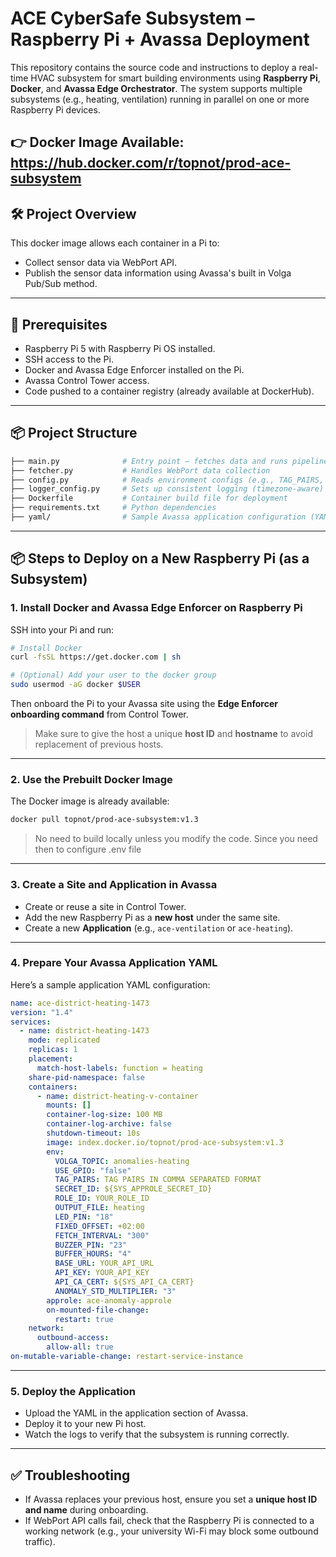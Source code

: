 # ACE CyberSafe Subsystem – Raspberry Pi + Avassa Deployment

This repository contains the source code and instructions to deploy a real-time HVAC subsystem for smart building environments using **Raspberry Pi**, **Docker**, and **Avassa Edge Orchestrator**. The system supports multiple subsystems (e.g., heating, ventilation) running in parallel on one or more Raspberry Pi devices.

👉 **Docker Image Available**:  
https://hub.docker.com/r/topnot/prod-ace-subsystem
---

## 🛠️ Project Overview

This docker image allows each container in a Pi to:

- Collect sensor data via WebPort API.
- Publish the sensor data information using Avassa's built in Volga Pub/Sub method.

---

## 🔧 Prerequisites

- Raspberry Pi 5 with Raspberry Pi OS installed.
- SSH access to the Pi.
- Docker and Avassa Edge Enforcer installed on the Pi.
- Avassa Control Tower access.
- Code pushed to a container registry (already available at DockerHub).

---

## 📦 Project Structure

```bash
├── main.py              # Entry point – fetches data and runs pipeline
├── fetcher.py           # Handles WebPort data collection
├── config.py            # Reads environment configs (e.g., TAG_PAIRS, API_KEY)
├── logger_config.py     # Sets up consistent logging (timezone-aware)
├── Dockerfile           # Container build file for deployment
├── requirements.txt     # Python dependencies
├── yaml/                # Sample Avassa application configuration (YAML)
```

---

## 📦 Steps to Deploy on a New Raspberry Pi (as a Subsystem)

### 1. Install Docker and Avassa Edge Enforcer on Raspberry Pi

SSH into your Pi and run:

```bash
# Install Docker
curl -fsSL https://get.docker.com | sh

# (Optional) Add your user to the docker group
sudo usermod -aG docker $USER
```

Then onboard the Pi to your Avassa site using the **Edge Enforcer onboarding command** from Control Tower.

> Make sure to give the host a unique **host ID** and **hostname** to avoid replacement of previous hosts.

---

### 2. Use the Prebuilt Docker Image

The Docker image is already available:

```bash
docker pull topnot/prod-ace-subsystem:v1.3
```

> No need to build locally unless you modify the code. Since you need then to configure .env file 

---

### 3. Create a Site and Application in Avassa

- Create or reuse a site in Control Tower.
- Add the new Raspberry Pi as a **new host** under the same site.
- Create a new **Application** (e.g., `ace-ventilation` or `ace-heating`).

---

### 4. Prepare Your Avassa Application YAML

Here’s a sample application YAML configuration:

```yaml
name: ace-district-heating-1473
version: "1.4"
services:
  - name: district-heating-1473
    mode: replicated
    replicas: 1
    placement:
      match-host-labels: function = heating
    share-pid-namespace: false
    containers:
      - name: district-heating-v-container
        mounts: []
        container-log-size: 100 MB
        container-log-archive: false
        shutdown-timeout: 10s
        image: index.docker.io/topnot/prod-ace-subsystem:v1.3
        env:
          VOLGA_TOPIC: anomalies-heating
          USE_GPIO: "false"
          TAG_PAIRS: TAG PAIRS IN COMMA SEPARATED FORMAT
          SECRET_ID: ${SYS_APPROLE_SECRET_ID}
          ROLE_ID: YOUR_ROLE_ID
          OUTPUT_FILE: heating
          LED_PIN: "18"
          FIXED_OFFSET: +02:00
          FETCH_INTERVAL: "300"
          BUZZER_PIN: "23"
          BUFFER_HOURS: "4"
          BASE_URL: YOUR_API_URL
          API_KEY: YOUR_API_KEY
          API_CA_CERT: ${SYS_API_CA_CERT}
          ANOMALY_STD_MULTIPLIER: "3"
        approle: ace-anomaly-approle
        on-mounted-file-change:
          restart: true
    network:
      outbound-access:
        allow-all: true
on-mutable-variable-change: restart-service-instance

```

---

### 5. Deploy the Application

- Upload the YAML in the application section of Avassa.
- Deploy it to your new Pi host.
- Watch the logs to verify that the subsystem is running correctly.

---

## ✅ Troubleshooting

- If Avassa replaces your previous host, ensure you set a **unique host ID and name** during onboarding.
- If WebPort API calls fail, check that the Raspberry Pi is connected to a working network (e.g., your university Wi-Fi may block some outbound traffic).